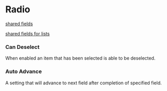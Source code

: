 # Radio
[shared fields](/shared-inspector-components.md ':include')

[shared fields for lists](/shared-component-lists.md ':include')

### Can Deselect
When enabled an item that has been selected is able to be deselected.
### Auto Advance
A setting that will advance to next field after completion of specified field.
